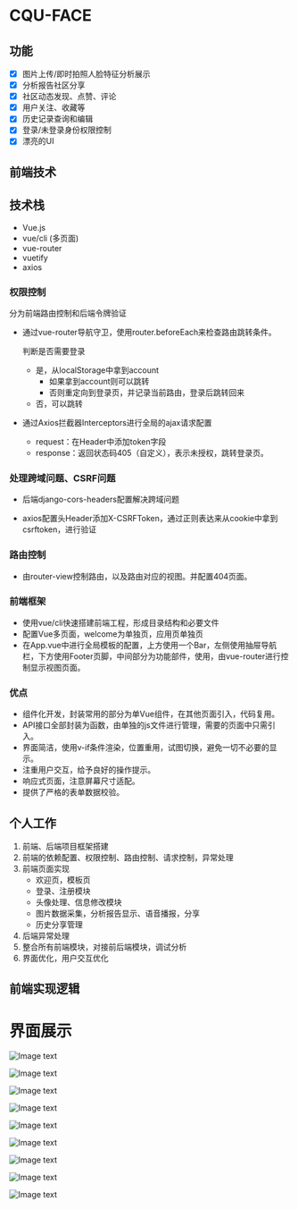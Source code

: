 # CQU-FACE

## 功能

- [x] 图片上传/即时拍照人脸特征分析展示
- [x] 分析报告社区分享
- [x] 社区动态发现、点赞、评论
- [x] 用户关注、收藏等
- [x] 历史记录查询和编辑
- [x] 登录/未登录身份权限控制
- [x] 漂亮的UI

## 前端技术

## 技术栈

- Vue.js
- vue/cli (多页面)
- vue-router
- vuetify
- axios

### 权限控制

分为前端路由控制和后端令牌验证

- 通过vue-router导航守卫，使用router.beforeEach来检查路由跳转条件。

  判断是否需要登录

  - 是，从localStorage中拿到account
    - 如果拿到account则可以跳转
    - 否则重定向到登录页，并记录当前路由，登录后跳转回来
  - 否，可以跳转

- 通过Axios拦截器Interceptors进行全局的ajax请求配置

  - request：在Header中添加token字段
  - response：返回状态码405（自定义），表示未授权，跳转登录页。

### 处理跨域问题、CSRF问题

- 后端django-cors-headers配置解决跨域问题

- axios配置头Header添加X-CSRFToken，通过正则表达来从cookie中拿到csrftoken，进行验证

### 路由控制

- 由router-view控制路由，以及路由对应的视图。并配置404页面。

### 前端框架

- 使用vue/cli快速搭建前端工程，形成目录结构和必要文件
- 配置Vue多页面，welcome为单独页，应用页单独页
- 在App.vue中进行全局模板的配置，上方使用一个Bar，左侧使用抽屉导航栏，下方使用Footer页脚，中间部分为功能部件，使用<router-view>，由vue-router进行控制显示视图页面。

### 优点

- 组件化开发，封装常用的部分为单Vue组件，在其他页面引入，代码复用。
- API接口全部封装为函数，由单独的js文件进行管理，需要的页面中只需引入。
- 界面简洁，使用v-if条件渲染，位置重用，试图切换，避免一切不必要的显示。
- 注重用户交互，给予良好的操作提示。
- 响应式页面，注意屏幕尺寸适配。
- 提供了严格的表单数据校验。



## 个人工作

1. 前端、后端项目框架搭建
2. 前端的依赖配置、权限控制、路由控制、请求控制，异常处理
3. 前端页面实现
   - 欢迎页，模板页
   - 登录、注册模块
   - 头像处理、信息修改模块
   - 图片数据采集，分析报告显示、语音播报，分享
   - 历史分享管理
4. 后端异常处理
5. 整合所有前端模块，对接前后端模块，调试分析
6. 界面优化，用户交互优化



## 前端实现逻辑

# 界面展示

![Image text](./img/欢迎.png)

![Image text](./img/登录.png)

![Image text](./img/注册.png)

![Image text](./img/开始页.png)

![Image text](./img/分享.png)

![Image text](./img/照片分析.png)

![Image text](./img/详情.png)

![Image text](./img/历史识别.png)

![Image text](./img/收藏夹.png)

